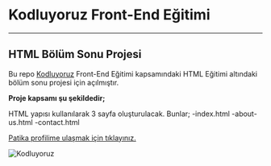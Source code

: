 # Kodluyoruz Front-End Eğitimi
---
## HTML Bölüm Sonu Projesi

Bu repo [Kodluyoruz](kodluyoruz.org) Front-End Eğitimi kapsamındaki HTML Eğitimi altındaki bölüm sonu projesi için açılmıştır.

**Proje kapsamı şu şekildedir;**

HTML yapısı kullanılarak 3 sayfa oluşturulacak. Bunlar; 
-index.html
-about-us.html
-contact.html

[Patika profilime ulaşmak için tıklayınız.](https://app.patika.dev/edamiaj)

![Kodluyoruz](https://miro.medium.com/max/3150/2*TZeK0kyHTRHVv3gUi8BtQg.png)